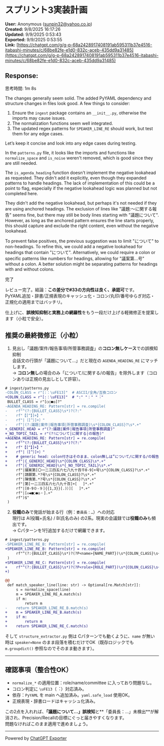 # スプリント3実装計画

**User:** Anonymous (sunpin32@yahoo.co.jp)  
**Created:** 9/8/2025 16:17:26  
**Updated:** 9/9/2025 0:53:43  
**Exported:** 9/9/2025 0:53:55  
**Link:** [https://chatgpt.com/g/g-p-68a2428917408191ab595311b37e4516-itabashi-minutes/c/68be82fe-e1d0-832c-aceb-435dd9a31485](https://chatgpt.com/g/g-p-68a2428917408191ab595311b37e4516-itabashi-minutes/c/68be82fe-e1d0-832c-aceb-435dd9a31485)  

## Response:
思考時間: 1m 8s

The changes generally seem solid. The added PyYAML dependency and structure changes in files look good. A few things to consider:

1.  Ensure the `ingest` package contains an `__init__.py`, otherwise the imports may cause issues.
2.  The normalization functions seem well integrated.
3.  The updated regex patterns for `SPEAKER_LINE_RE` should work, but test them for any edge cases.

Let’s keep it concise and look into any edge cases during testing.

In the `patterns.py` file, it looks like the imports and functions like `normalize_space` and `is_noise` weren't removed, which is good since they are still needed.

The `is_agenda_heading` function doesn't implement the negative lookahead as requested. They didn't add it explicitly, even though they expanded patterns to handle headings. The lack of implementation of this could be a point to flag, especially if the negative lookahead logic was planned but not completed here.

They didn't add the negative lookahead, but perhaps it's not needed if they are using anchored headings. The exclusion of lines like "議題:〜に関する報告" seems fine, but there may still be body lines starting with "議題について". However, as long as the anchored pattern ensures the line starts properly, this should capture and exclude the right content, even without the negative lookahead.

To prevent false positives, the previous suggestion was to limit "について" to non-headings. To refine this, we could add a negative lookahead for headings that contain "について". Alternatively, we could require a colon or specific patterns like numbers for headings, allowing for "議案第...号" without a colon. A better solution might be separating patterns for headings with and without colons.

完了

レビュー完了。結論：**この差分で#33の方向性は良く、承認可**です。  
PyYAML追加・辞書/正規表現のキャッシュ化・コロン/丸印/番号ゆらぎ対応・正規化の適用まではバッチリ。

仕上げに、**誤検知抑制と実務上の網羅性**をもう一段だけ上げる軽微修正を提案します（小粒で安全）。

推奨の最終微修正（小粒）
------------

1.  見出し「議題/案件/報告事項/所管事務調査」の**コロン無しケース**での誤検知抑制  
    会話文の行頭が「議題について…」だと現在の `AGENDA_HEADING_RE` にマッチします。  
    → **コロン無し**の場合のみ「について/に関する/の報告」を除外します（コロンありは正規の見出しとして許容）。

```diff
# ingest/patterns.py
-COLON_CLASS = r"[:：\uFE13]"  # ASCII/全角/互換コロン
+COLON_CLASS = r"[:：\uFE13]"  # ":" "：" "︓"
 BULLET_CLASS = r"[○◯●◎]?"
-AGENDA_HEADING_RE: Pattern[str] = re.compile(
-    rf"^(?:{BULLET_CLASS}\s*)?(?:"
-    rf"【[^】]+】"
-    rf"|〔[^〕]+〕"
-    rf"|(?:議題|案件|報告事項|所管事務調査)\s*{COLON_CLASS}?\s*.+"
+_GENERIC_HEAD = r"(?:議題|案件|報告事項|所管事務調査)"
+_NO_TOPIC_TAIL = r"(?!について|に関する|の報告)"
+AGENDA_HEADING_RE: Pattern[str] = re.compile(
+    rf"^(?:{BULLET_CLASS}\s*)?(?:"
+    rf"【[^】]+】"
+    rf"|〔[^〕]+〕"
+    # generic head: colon付きはそのまま、colon無しは”について/に関する/の報告”を除外
+    rf"|{_GENERIC_HEAD}\s*{COLON_CLASS}\s*.+"
+    rf"|{_GENERIC_HEAD}\s*{_NO_TOPIC_TAIL}\s*.+"
     rf"|議案第[〇一二三四五六七八九十百千0-9]+号\s*{COLON_CLASS}?\s*.+"
     rf"|請願第.*?号\s*{COLON_CLASS}?\s*.+"
     rf"|陳情第.*?号\s*{COLON_CLASS}?\s*.+"
     rf"|第[一二三四五六七八九十百]+[ 　]*.+"
     rf"|[0-9０-９]{{1,3}}[.)）][ 　]*.+"
     rf"|[◇◆■○●◎・].+"
     rf")$"
 )
```

2.  **役職のみ**で発話が始まる行（例：`委員長：…`）への対応  
    現行は A(役職+氏名) / B(氏名のみ) の2系。現実の会議録では**役職のみ**も頻出です。  
    → Cパターンを1行追加するだけで網羅できます。

```diff
# ingest/patterns.py
-SPEAKER_LINE_RE_B: Pattern[str] = re.compile(
+SPEAKER_LINE_RE_B: Pattern[str] = re.compile(
     rf"^(?:{BULLET_CLASS}\s*)?(?P<name>{NAME_PART})\s*{COLON_CLASS}\s+"
 )
+SPEAKER_LINE_RE_C: Pattern[str] = re.compile(
+    rf"^(?:{BULLET_CLASS}\s*)?(?P<role>{ROLE_PART})\s*{COLON_CLASS}\s+"
+)

@@
 def match_speaker_line(line: str) -> Optional[re.Match[str]]:
     s = normalize_space(line)
     m = SPEAKER_LINE_RE_A.match(s)
     if m:
         return m
-    return SPEAKER_LINE_RE_B.match(s)
+    m = SPEAKER_LINE_RE_B.match(s)
+    if m:
+        return m
+    return SPEAKER_LINE_RE_C.match(s)
```

そして `structure_extractor.py` 側は Cパターンでも動くように、`name` が無い時は `speaker=None` のまま段落を積むだけでOK（既存ロジックでも `m.groupdict()` 参照なのでそのまま動きます）。

* * *

確認事項（整合性OK）
-----------

*   `normalize_*` の適用位置：role/name/committee に入っており問題なし。
*   コロン判定に `\uFE13`（︓）対応済み。
*   依存：`PyYAML` を main へ追加済み。`yaml.safe_load` 使用OK。
*   正規表現・辞書ロードはキャッシュ化済み。

この2点を入れれば、**「議題について…」誤検知**と\*\*「委員長：…」未検出\*\*が解消され、Precision/Recallの目標にぐっと届きやすくなります。  
問題なければこのまま適用で進めましょう。



---
Powered by [ChatGPT Exporter](https://www.chatgptexporter.com)